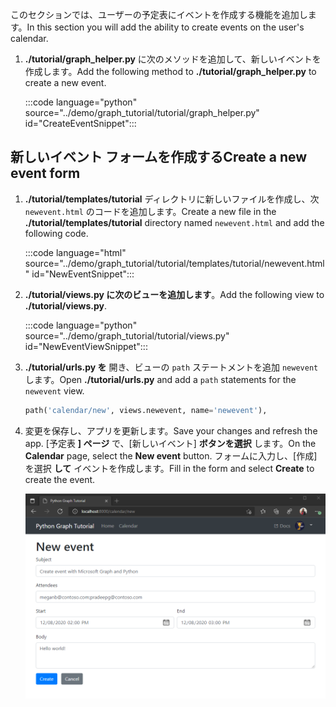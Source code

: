<!-- markdownlint-disable MD002 MD041 -->

<span data-ttu-id="827fe-101">このセクションでは、ユーザーの予定表にイベントを作成する機能を追加します。</span><span class="sxs-lookup"><span data-stu-id="827fe-101">In this section you will add the ability to create events on the user's calendar.</span></span>

1. <span data-ttu-id="827fe-102">**./tutorial/graph_helper.py** に次のメソッドを追加して、新しいイベントを作成します。</span><span class="sxs-lookup"><span data-stu-id="827fe-102">Add the following method to **./tutorial/graph_helper.py** to create a new event.</span></span>

    :::code language="python" source="../demo/graph_tutorial/tutorial/graph_helper.py" id="CreateEventSnippet":::

## <a name="create-a-new-event-form"></a><span data-ttu-id="827fe-103">新しいイベント フォームを作成する</span><span class="sxs-lookup"><span data-stu-id="827fe-103">Create a new event form</span></span>

1. <span data-ttu-id="827fe-104">**./tutorial/templates/tutorial** ディレクトリに新しいファイルを作成し、次 `newevent.html` のコードを追加します。</span><span class="sxs-lookup"><span data-stu-id="827fe-104">Create a new file in the **./tutorial/templates/tutorial** directory named `newevent.html` and add the following code.</span></span>

    :::code language="html" source="../demo/graph_tutorial/tutorial/templates/tutorial/newevent.html" id="NewEventSnippet":::

1. <span data-ttu-id="827fe-105">**./tutorial/views.py に次のビューを追加します**。</span><span class="sxs-lookup"><span data-stu-id="827fe-105">Add the following view to **./tutorial/views.py**.</span></span>

    :::code language="python" source="../demo/graph_tutorial/tutorial/views.py" id="NewEventViewSnippet":::

1. <span data-ttu-id="827fe-106">**./tutorial/urls.py を** 開き、ビューの `path` ステートメントを追加 `newevent` します。</span><span class="sxs-lookup"><span data-stu-id="827fe-106">Open **./tutorial/urls.py** and add a `path` statements for the `newevent` view.</span></span>

    ```python
    path('calendar/new', views.newevent, name='newevent'),
    ```

1. <span data-ttu-id="827fe-107">変更を保存し、アプリを更新します。</span><span class="sxs-lookup"><span data-stu-id="827fe-107">Save your changes and refresh the app.</span></span> <span data-ttu-id="827fe-108">[予定表 **] ページ** で、[新しいイベント] **ボタンを選択** します。</span><span class="sxs-lookup"><span data-stu-id="827fe-108">On the **Calendar** page, select the **New event** button.</span></span> <span data-ttu-id="827fe-109">フォームに入力し、[作成] を選択 **して** イベントを作成します。</span><span class="sxs-lookup"><span data-stu-id="827fe-109">Fill in the form and select **Create** to create the event.</span></span>

    ![新しいイベント フォームのスクリーンショット](images/create-event-01.png)
